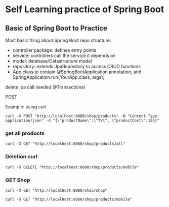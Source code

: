 # Self Learning practice of Spring Boot

## Basic of Spring Boot to Practice
Most basic thing about Spring Boot repo structure:
- controller package: defines entry points
- service: controllers call the service it depends on
- model: database/Datastructure model
- repository: extends JpaRepository to access CRUD functions
- App class to contain @SpringBootApplication annotation, and  SpringApplication.run(YourApp.class, args);

delete jpa call needed @Transactional

POST

Example: 
using curl

```
curl -X POST "http://localhost:8080/shop/products" -H "Content-Type: application/json" -d "{\"productName\":\"TV\", \"productCost\":155}"
```

### get all products
```
curl -X GET "http://localhost:8080/shop/products/all"
```

### Deletion curl 
```
curl -X DELETE "http://localhost:8080/shop/products/mobile"
```

### GET Shop
```shell
curl -X GET "http://localhost:8080/shop/shop"
```

```shell
curl -X GET "http://localhost:8080/shop/products/mobile"
```
